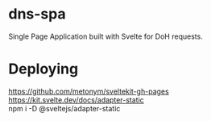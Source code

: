 # dns-spa
Single Page Application built with Svelte for DoH requests.

# Deploying  

https://github.com/metonym/sveltekit-gh-pages  
https://kit.svelte.dev/docs/adapter-static  
npm i -D @sveltejs/adapter-static  
